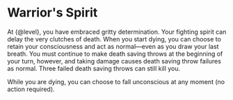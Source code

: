 # Warrior's Spirit
At {@level}, you have embraced gritty determination.
Your fighting spirit can delay the very clutches of death.
When you start dying, you can choose to retain your consciousness and act as normal&mdash;even as you draw your last breath.
You must continue to make death saving throws at the beginning of your turn, however, and taking damage causes death saving throw failures as normal.
Three failed death saving throws can still kill you.

While you are dying, you can choose to fall unconscious at any moment (no action required).
